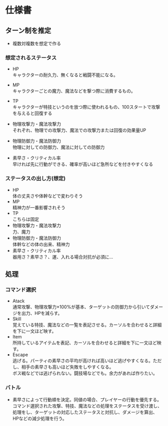 # 仕様書

## ターン制を推定
- 複数対複数を想定で作る

### 想定されるステータス
- HP<br>
  キャラクターの耐久力、無くなると戦闘不能になる。<br>

- MP<br>
  キャラクターごとの魔力、魔法などを撃つ際に消費するもの。<br>
- TP<br>
  キャラクターが特技というのを放つ際に使われるもの、100スタートで攻撃を与えると回復する<br>
- 物理攻撃力・魔法攻撃力<br>
  それぞれ、物理での攻撃力、魔法での攻撃力または回復の効果量UP<br>
- 物理防御力・魔法防御力<br>
  物理に対しての防御力、魔法に対しての防御力<br>
- 素早さ・クリティカル率<br>
  早ければ先に行動ができる、確率が高いほど急所などを付きやすくなる<br>

### ステータスの出し方(想定)
- HP<br>
  体の丈夫さや体幹などで変わりそう<br>
- MP<br>
 精神力が一番影響されそう<br>
- TP<br>
 こちらは固定<br>
- 物理攻撃力・魔法攻撃力<br>
  力、魔力<br>
- 物理防御力・魔法防御力<br>
  体幹などの体の出来、精神力<br>
- 素早さ・クリティカル率<br>
  器用さ？素早さ？、運、入れる場合対抗が必須に...<br>

## 処理
### コマンド選択
- Atack<br>
  通常攻撃、物理攻撃力×100%が基本、ターゲットの防御力から引いてダメージを出力、HPを減らす。
- Skill<br>
  覚えている特技、魔法などの一覧を表記させる。カーソルを合わせると詳細を下に一文ほど映す。
- Item<br>
  所持しているアイテムを表記、カーソルを合わせると詳細を下に一文ほど映す。
- Escape<br>
  逃げる。パーティの素早さの平均が高ければ高いほど逃げやすくなる。ただし、相手の素早さも高いほど失敗をしやすくなる。<br>
  ボス戦などでは逃げられない。闘技場などでも。余力があれば作りたい。

### バトル
- 素早さによって行動順を決定。同値の場合、プレイヤーの行動を優先する。<br>
  コマンド選択された攻撃、特技、魔法などの処理をステータスを受け渡し、処理をし、ターゲットの対応したステータスと対抗し、ダメージを算出、HPなどの減少処理を行う。
